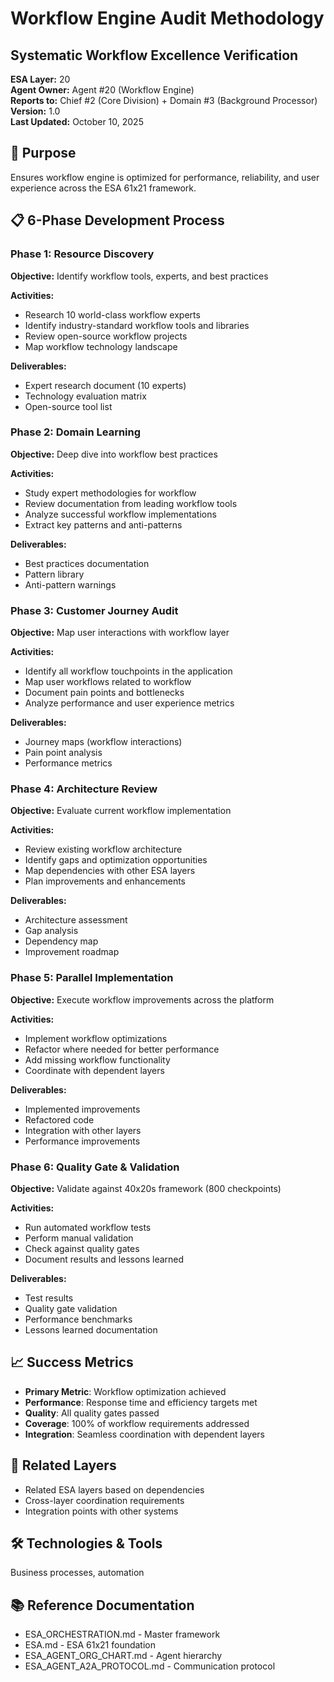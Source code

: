 # Workflow Engine Audit Methodology
## Systematic Workflow Excellence Verification

**ESA Layer:** 20  
**Agent Owner:** Agent #20 (Workflow Engine)  
**Reports to:** Chief #2 (Core Division) + Domain #3 (Background Processor)  
**Version:** 1.0  
**Last Updated:** October 10, 2025

## 🎯 Purpose
Ensures workflow engine is optimized for performance, reliability, and user experience across the ESA 61x21 framework.

## 📋 6-Phase Development Process

### Phase 1: Resource Discovery
**Objective:** Identify workflow tools, experts, and best practices

**Activities:**
- Research 10 world-class workflow experts
- Identify industry-standard workflow tools and libraries
- Review open-source workflow projects
- Map workflow technology landscape

**Deliverables:**
- Expert research document (10 experts)
- Technology evaluation matrix
- Open-source tool list

### Phase 2: Domain Learning
**Objective:** Deep dive into workflow best practices

**Activities:**
- Study expert methodologies for workflow
- Review documentation from leading workflow tools
- Analyze successful workflow implementations
- Extract key patterns and anti-patterns

**Deliverables:**
- Best practices documentation
- Pattern library
- Anti-pattern warnings

### Phase 3: Customer Journey Audit
**Objective:** Map user interactions with workflow layer

**Activities:**
- Identify all workflow touchpoints in the application
- Map user workflows related to workflow
- Document pain points and bottlenecks
- Analyze performance and user experience metrics

**Deliverables:**
- Journey maps (workflow interactions)
- Pain point analysis
- Performance metrics

### Phase 4: Architecture Review
**Objective:** Evaluate current workflow implementation

**Activities:**
- Review existing workflow architecture
- Identify gaps and optimization opportunities
- Map dependencies with other ESA layers
- Plan improvements and enhancements

**Deliverables:**
- Architecture assessment
- Gap analysis
- Dependency map
- Improvement roadmap

### Phase 5: Parallel Implementation
**Objective:** Execute workflow improvements across the platform

**Activities:**
- Implement workflow optimizations
- Refactor where needed for better performance
- Add missing workflow functionality
- Coordinate with dependent layers

**Deliverables:**
- Implemented improvements
- Refactored code
- Integration with other layers
- Performance improvements

### Phase 6: Quality Gate & Validation
**Objective:** Validate against 40x20s framework (800 checkpoints)

**Activities:**
- Run automated workflow tests
- Perform manual validation
- Check against quality gates
- Document results and lessons learned

**Deliverables:**
- Test results
- Quality gate validation
- Performance benchmarks
- Lessons learned documentation

## 📈 Success Metrics
- **Primary Metric**: Workflow optimization achieved
- **Performance**: Response time and efficiency targets met
- **Quality**: All quality gates passed
- **Coverage**: 100% of workflow requirements addressed
- **Integration**: Seamless coordination with dependent layers

## 🔗 Related Layers
- Related ESA layers based on dependencies
- Cross-layer coordination requirements
- Integration points with other systems

## 🛠️ Technologies & Tools
Business processes, automation

## 📚 Reference Documentation
- ESA_ORCHESTRATION.md - Master framework
- ESA.md - ESA 61x21 foundation
- ESA_AGENT_ORG_CHART.md - Agent hierarchy
- ESA_AGENT_A2A_PROTOCOL.md - Communication protocol
